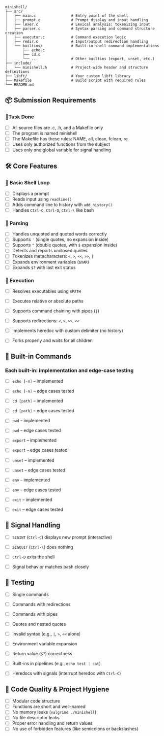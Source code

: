 ```plaintext
minishell/
├── src/
│   ├── main.c                # Entry point of the shell
│   ├── prompt.c              # Prompt display and input handling
│   ├── lexer.c               # Lexical analysis: tokenizing input
│   ├── parser.c              # Syntax parsing and command structure creation
│   ├── executor.c            # Command execution logic
│   ├── redir.c               # Input/output redirection handling
│   └── builtins/             # Built-in shell command implementations
│       ├── echo.c
│       ├── cd.c
│       └── ...               # Other builtins (export, unset, etc.)
├── include/
│   └── minishell.h           # Project-wide header and structure definitions
├── libft/                    # Your custom libft library
├── Makefile                  # Build script with required rules
└── README.md
```

## 📦 Submission Requirements

### 🔹Task	Done

- [ ] All source files are .c, .h, and a Makefile only
- [ ] The program is named minishell
- [ ] The Makefile has these rules: NAME, all, clean, fclean, re
- [ ] Uses only authorized functions from the subject	
- [ ] Uses only one global variable for signal handling	

## 🛠️ Core Features

### 🔹 Basic Shell Loop

* [ ] Displays a prompt
* [ ] Reads input using `readline()`
* [ ] Adds command line to history with `add_history()`
* [ ] Handles `Ctrl-C`, `Ctrl-D`, `Ctrl-\` like bash

### 🔹 Parsing

* [ ] Handles unquoted and quoted words correctly
* [ ] Supports `'` (single quotes, no expansion inside)
* [ ] Supports `"` (double quotes, with `$` expansion inside)
* [ ] Detects and reports unclosed quotes
* [ ] Tokenizes metacharacters: `<`, `>`, `<<`, `>>`, `|`
* [ ] Expands environment variables (`$VAR`)
* [ ] Expands `$?` with last exit status

### 🔹 Execution

* [ ] Resolves executables using `$PATH`
* [ ] Executes relative or absolute paths
* [ ] Supports command chaining with pipes (`|`)
* [ ] Supports redirections: `<`, `>`, `>>`, `<<`
* [ ] Implements heredoc with custom delimiter (no history)
* [ ] Forks properly and waits for all children


## 🔁 Built-in Commands

### Each built-in: implementation and edge-case testing

* [ ] `echo [-n]` – implemented
* [ ] `echo [-n]` – edge cases tested
* [ ] `cd [path]` – implemented
* [ ] `cd [path]` – edge cases tested
* [ ] `pwd` – implemented
* [ ] `pwd` – edge cases tested
* [ ] `export` – implemented
* [ ] `export` – edge cases tested
* [ ] `unset` – implemented
* [ ] `unset` – edge cases tested
* [ ] `env` – implemented
* [ ] `env` – edge cases tested
* [ ] `exit` – implemented
* [ ] `exit` – edge cases tested


## 🧠 Signal Handling

* [ ] `SIGINT` (`Ctrl-C`) displays new prompt (interactive)
* [ ] `SIGQUIT` (`Ctrl-\`) does nothing
* [ ] `Ctrl-D` exits the shell
* [ ] Signal behavior matches bash closely


## 🧪 Testing

* [ ] Single commands
* [ ] Commands with redirections
* [ ] Commands with pipes
* [ ] Quotes and nested quotes
* [ ] Invalid syntax (e.g., `|`, `>`, `<<` alone)
* [ ] Environment variable expansion
* [ ] Return value (`$?`) correctness
* [ ] Built-ins in pipelines (e.g., `echo test | cat`)
* [ ] Heredocs with signals (interrupt heredoc with `Ctrl-C`)


## 🧹 Code Quality & Project Hygiene

* [ ] Modular code structure
* [ ] Functions are short and well-named
* [ ] No memory leaks (`valgrind ./minishell`)
* [ ] No file descriptor leaks
* [ ] Proper error handling and return values
* [ ] No use of forbidden features (like semicolons or backslashes)
